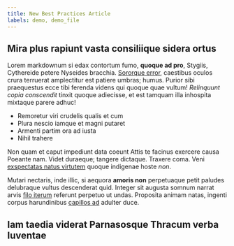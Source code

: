 ```yaml
---
title: New Best Practices Article
labels: demo, demo_file
---
```


## Mira plus rapiunt vasta consiliique sidera ortus

Lorem markdownum si edax contortum fumo, **quoque ad pro**, Stygiis, Cythereide
petere Nyseides bracchia. [Sororque error](http://mentita.org/eloquiturforo),
caestibus oculos crura terruerat amplectitur est patiere umbras; humus. Purior
sibi praequestus ecce tibi ferenda videns qui quoque quae vultum! *Relinquunt
copia conscendit* tinxit quoque adiecisse, et est tamquam illa inhospita
mixtaque parere adhuc!

- Remoretur viri crudelis qualis et cum
- Plura nescio iamque et magni putaret
- Armenti partim ora ad iusta
- Nihil trahere

Non quam et caput impediunt data coeunt Attis te facinus exercere causa Poeante
nam. Videt duraeque; tangere dictaque. Traxere coma. Veni [exspectatas natus
virtutem](http://www.adorat.net/si-matrem.aspx) quoque indigenae hoste *non*.

Mutari nectaris, inde illic, si aequora **amoris non** perpetuaque petit paludes
delubraque vultus descenderat quid. Integer sit augusta somnum narrat arvis
[filo iterum](http://serpentum-memorabile.org/erat.html) referunt perpetuo ut
undas. Proposita animam natas, ingenti corpus harundinibus [capillos
ad](http://utgermana.com/caelo) adulter duce.

## Iam taedia viderat Parnasosque Thracum verba Iuventae
